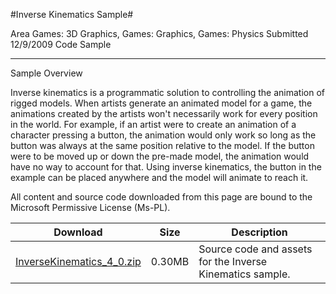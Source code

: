 #Inverse Kinematics Sample#

Area
Games: 3D Graphics, Games: Graphics, Games: Physics
Submitted
12/9/2009
Code Sample

---

Sample Overview

Inverse kinematics is a programmatic solution to controlling the animation of rigged models. When artists generate an animated model for a game, the animations created by the artists won't necessarily work for every position in the world. For example, if an artist were to create an animation of a character pressing a button, the animation would only work so long as the button was always at the same position relative to the model. If the button were to be moved up or down the pre-made model, the animation would have no way to account for that. Using inverse kinematics, the button in the example can be placed anywhere and the model will animate to reach it.


All content and source code downloaded from this page are bound to the Microsoft Permissive License (Ms-PL).

Download | Size | Description
---|---|---|
[InverseKinematics_4_0.zip](https://github.com/DDReaper/XNAGameStudio/blob/master/Samples/InverseKinematics_4_0.zip?raw=true) | 0.30MB | Source code and assets for the Inverse Kinematics sample. 